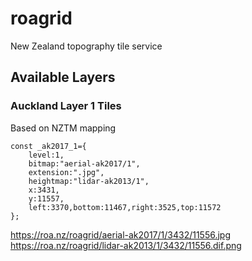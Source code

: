 # roagrid
New Zealand topography tile service

## Available Layers

### Auckland Layer 1 Tiles

Based on NZTM mapping

```
const _ak2017_1={
	level:1,
	bitmap:"aerial-ak2017/1",
	extension:".jpg",
	heightmap:"lidar-ak2013/1",
	x:3431,
	y:11557,
	left:3370,bottom:11467,right:3525,top:11572
};
```

https://roa.nz/roagrid/aerial-ak2017/1/3432/11556.jpg
https://roa.nz/roagrid/lidar-ak2013/1/3432/11556.dif.png

